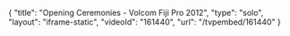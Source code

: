 {
    "title": "Opening Ceremonies - Volcom Fiji Pro 2012",
    "type": "solo",
    "layout": "iframe-static",
    "videoId": "161440",
    "url": "\/tvpembed\/161440"
}